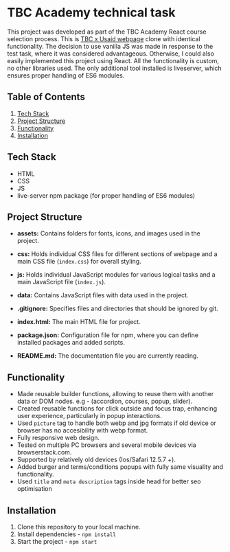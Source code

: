 # TBC Academy technical task

This project was developed as part of the TBC Academy React course selection process. This is [TBC x Usaid webpage](https://www.tbcacademy.ge/usaid) clone with identical functionality.
The decision to use vanilla JS was made in response to the test task, where it was considered advantageous. Otherwise, I could also easily implemented this project using React.
All the functionality is custom, no other libraries used. The only additional tool installed is liveserver, which ensures proper handling of ES6 modules.

## Table of Contents

1. [Tech Stack](#tech-stack)
2. [Project Structure](#project-structure)
3. [Functionality](#functionality)
4. [Installation](#installation)

## Tech Stack

- HTML
- CSS
- JS
- live-server npm package (for proper handling of ES6 modules)

## Project Structure

- **assets:** Contains folders for fonts, icons, and images used in the project.

- **css:** Holds individual CSS files for different sections of webpage and a main CSS file (`index.css`) for overall styling.

- **js:** Holds individual JavaScript modules for various logical tasks and a main JavaScript file (`index.js`).

- **data:** Contains JavaScript files with data used in the project.

- **.gitignore:** Specifies files and directories that should be ignored by git.

- **index.html:** The main HTML file for project.

- **package.json:** Configuration file for npm, where you can define installed packages and added scripts.

- **README.md:** The documentation file you are currently reading.

## Functionality

- Made reusable builder functions, allowing to reuse them with another data or DOM nodes. e.g - (accordion, courses, popup, slider).
- Created reusable functions for click outside and focus trap, enhancing user experience, particularly in popup interactions.
- Used `picture` tag to handle both webp and jpg formats if old device or browser has no accesibility with webp format.
- Fully responsive web design.
- Tested on multiple PC browsers and several mobile devices via browserstack.com.
- Supported by relatively old devices (Ios/Safari 12.5.7 +).
- Added burger and terms/conditions popups with fully same visuality and functionality.
- Used `title` and `meta description` tags inside head for better seo optimisation

## Installation

1. Clone this repository to your local machine.
2. Install dependencies - `npm install`
3. Start the project - `npm start`
